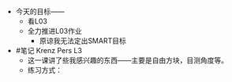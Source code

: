 - 今天的目标——
	- 看L03
	- 全力推进L03作业
		- 原谅我无法定出SMART目标
- #笔记 Krenz Pers L3
	- 这一课讲了些我感兴趣的东西——主要是自由方块，目测角度等。
	- 练习方式：